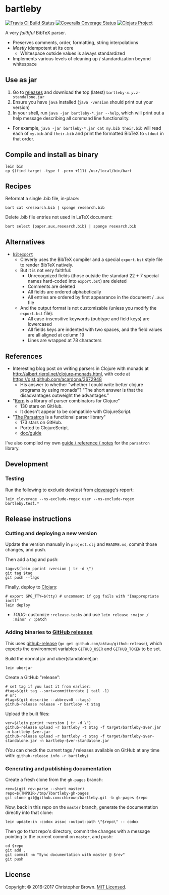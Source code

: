 # bartleby

[![Travis CI Build Status](https://travis-ci.org/chbrown/bartleby.svg)](https://travis-ci.org/chbrown/bartleby)
[![Coveralls Coverage Status](https://coveralls.io/repos/chbrown/bartleby/badge.svg)](https://coveralls.io/github/chbrown/bartleby)
[![Clojars Project](https://img.shields.io/clojars/v/bartleby.svg)](https://clojars.org/bartleby)

A very _faithful_ BibTeX parser.

- Preserves comments, order, formatting, string interpolations
- _Mostly_ idempotent at its core
  * Whitespace outside values is always standardized
- Implements various levels of cleaning up / standardization beyond whitespace


## Use as jar

1. Go to [releases](https://github.com/chbrown/bartleby/releases) and download the top (latest) <code>bartleby-<em>x.y.z</em>-standalone.jar</code>
2. Ensure you have `java` installed (`java -version` should print out your version)
3. In your shell, run `java -jar bartleby-*.jar --help`, which will print out a help message describing all command line functionality.
  * For example, `java -jar bartleby-*.jar cat my.bib their.bib` will read each of `my.bib` and `their.bib` and print the formatted BibTeX to `stdout` in that order.


## Compile and install as binary

    lein bin
    cp $(find target -type f -perm +111) /usr/local/bin/bart


## Recipes

Reformat a single .bib file, in-place:

    bart cat <research.bib | sponge research.bib

Delete .bib file entries not used in LaTeX document:

    bart select {paper.aux,research.bib} | sponge research.bib


## Alternatives

* [`bibexport`](https://www.ctan.org/tex-archive/biblio/bibtex/utils/bibexport/)
  - Cleverly uses the BibTeX compiler and a special `export.bst` style file to render BibTeX natively.
  - But it is not very faithful:
    + Unrecognized fields (those outside the standard 22 + 7 special names hard-coded into `export.bst`) are deleted
    + Comments are deleted
    + All fields are ordered alphabetically
    + All entries are ordered by first appearance in the document / `.aux` file
  - And the output format is not customizable (unless you modify the `export.bst` file):
    + All case-insensitive keywords (pubtype and field keys) are lowercased
    + All fields keys are indented with two spaces, and the field values are all aligned at column 19
    + Lines are wrapped at 78 characters


## References

* Interesting blog post on writing parsers in Clojure with monads at <http://albert.rierol.net/clojure-monads.html>, with code at <https://gist.github.com/acardona/3672948>
  - His answer to whether "whether I could write better clojure programs by using monads"?
    "The short answer is that the disadvantages outweight the advantages."
* "[Kern](https://github.com/blancas/kern) is a library of parser combinators for Clojure"
  - 130 stars on GitHub.
  - It doesn't appear to be compatible with ClojureScript.
* "[The Parsatron](https://github.com/youngnh/parsatron) is a functional parser library"
  - 173 stars on GitHub.
  - Ported to ClojureScript.
  - [doc/guide](https://github.com/youngnh/parsatron/blob/master/doc/guide.markdown)

I've also compiled my own [guide / reference / notes](Parsatron.md) for the `parsatron` library.


## Development

### Testing

Run the following to exclude dev/test from [cloverage](https://github.com/cloverage/cloverage)'s report:

    lein cloverage --ns-exclude-regex user --ns-exclude-regex bartleby.test.*


## Release instructions

### Cutting and deploying a new version

Update the version manually in `project.clj` and `README.md`, commit those changes, and push.

Then add a tag and push:

    tag=v$(lein pprint :version | tr -d \")
    git tag $tag
    git push --tags

Finally, deploy to [Clojars](https://clojars.org/):

    # export GPG_TTY=$(tty) # uncomment if gpg fails with "Inappropriate ioctl"
    lein deploy

* _TODO_: customize `:release-tasks` and use `lein release :major / :minor / :patch`


### Adding binaries to [GitHub releases](releases)

This uses [github-release](https://github.com/aktau/github-release) (`go get github.com/aktau/github-release`),
which expects the environment variables `GITHUB_USER` and `GITHUB_TOKEN` to be set.

Build the normal jar and uber(standalone)jar:

    lein uberjar

Create a GitHub "release":

    # set tag if you lost it from earlier:
    #tag=$(git tag --sort=committerdate | tail -1)
    # or:
    #tag=$(git describe --abbrev=0 --tags)
    github-release release -r bartleby -t $tag

Upload the built files:

    ver=$(lein pprint :version | tr -d \")
    github-release upload -r bartleby -t $tag -f target/bartleby-$ver.jar -n bartleby-$ver.jar
    github-release upload -r bartleby -t $tag -f target/bartleby-$ver-standalone.jar -n bartleby-$ver-standalone.jar

(You can check the current tags / releases available on GitHub at any time with: `github-release info -r bartleby`)


### Generating and publishing documentation

Create a fresh clone from the `gh-pages` branch:

    rev=$(git rev-parse --short master)
    repo=${TMPDIR-/tmp/}bartleby-gh-pages
    git clone git@github.com:chbrown/bartleby.git -b gh-pages $repo

Now, back in this repo on the `master` branch, generate the documentation directly into that clone:

    lein update-in :codox assoc :output-path \"$repo\" -- codox

Then go to that repo's directory, commit the changes with a message pointing to the current commit on `master`, and push:

    cd $repo
    git add .
    git commit -m "Sync documentation with master @ $rev"
    git push


## License

Copyright © 2016-2017 Christopher Brown. [MIT Licensed](https://chbrown.github.io/licenses/MIT/#2016-2017).
